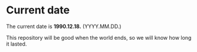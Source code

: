 # Current date

The current date is **1990.12.18.** (YYYY.MM.DD.)

This repository will be good when the world ends, so we will know how long it lasted.